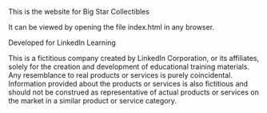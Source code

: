 This is the website for Big Star Collectibles

It can be viewed by opening the file index.html in any browser.

Developed for LinkedIn Learning

This is a fictitious company created by LinkedIn Corporation, or its affiliates, solely for the creation and development of educational training materials. Any resemblance to real products or services is purely coincidental. Information provided about the products or services is also fictitious and should not be construed as representative of actual products or services on the market in a similar product or service category.

